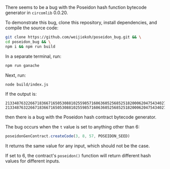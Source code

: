 There seems to be a bug with the Poseidon hash function bytecode generator in
`circomlib` 0.0.20.

To demonstrate this bug, clone this repository, install dependencies, and
compile the source code:

```bash
git clone https://github.com/weijiekoh/poseidon_bug.git && \
cd poseidon_bug && \
npm i && npm run build
```

In a separate terminal, run:

```bash
npm run ganache
```

Next, run:

```bash
node build/index.js
```

If the output is:

```
21334876322667183667165053088102559857160636052568525182000620475434027971580
21334876322667183667165053088102559857160636052568525182000620475434027971580
```

then there is a bug with the Poseidon hash contract bytecode generator.

The bug occurs when the `t` value is set to anything other than 6:

```js
poseidonGenContract.createCode(3, 8, 57, POSEIDON_SEED)
```

It returns the same value for any input, which should not be the case.

If set to 6, the contract's `poseidon()` function will return different hash
values for different inputs.
